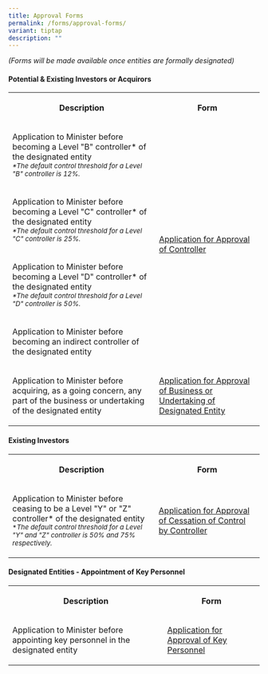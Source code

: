 ```yaml
---
title: Approval Forms
permalink: /forms/approval-forms/
variant: tiptap
description: ""
---
```

<p><em>(Forms will be made available once entities are formally designated)</em>
</p>
<h4><strong>Potential &amp; Existing Investors or Acquirors</strong></h4>
<table style="minWidth: 50px">
<colgroup>
<col>
<col>
</colgroup>
<tbody>
<tr>
<th rowspan="1" colspan="1">
<p>Description</p>
</th>
<th rowspan="1" colspan="1">
<p>Form</p>
</th>
</tr>
<tr>
<td rowspan="1" colspan="1">
<p>Application to Minister before becoming a Level "B" controller* of the
designated entity
<br><em><sub>*The default control threshold for a Level "B" controller is 12%.</sub></em>
</p>
</td>
<td rowspan="4" colspan="1">
<p><a href="/files/Application_for_Approval_of_Controller.pdf" rel="noopener noreferrer nofollow" target="_blank">Application for Approval of Controller</a>
</p>
</td>
</tr>
<tr>
<td rowspan="1" colspan="1">
<p>Application to Minister before becoming a Level "C" controller* of the
designated entity
<br><em><sub>*The default control threshold for a Level "C" controller is 25%.</sub></em>
</p>
</td>
</tr>
<tr>
<td rowspan="1" colspan="1">
<p>Application to Minister before becoming a Level "D" controller* of the
designated entity
<br><em><sub>*The default control threshold for a Level "D" controller is 50%.</sub></em>
</p>
</td>
</tr>
<tr>
<td rowspan="1" colspan="1">
<p>Application to Minister before becoming an indirect controller of the
designated entity</p>
</td>
</tr>
<tr>
<td rowspan="1" colspan="1">
<p>Application to Minister before acquiring, as a going concern, any part
of the business or undertaking of the designated entity</p>
</td>
<td rowspan="1" colspan="1">
<p><a href="/files/Application_for_Approval_of_Business_Sale_by_Designated_Entity.pdf" rel="noopener noreferrer nofollow" target="_blank">Application for Approval of Business or Undertaking of Designated Entity</a>
</p>
</td>
</tr>
</tbody>
</table>
<h4><strong>Existing Investors</strong></h4>
<table style="minWidth: 50px">
<colgroup>
<col>
<col>
</colgroup>
<tbody>
<tr>
<th rowspan="1" colspan="1">
<p>Description</p>
</th>
<th rowspan="1" colspan="1">
<p>Form</p>
</th>
</tr>
<tr>
<td rowspan="1" colspan="1">
<p>Application to Minister before ceasing to be a Level "Y" or "Z" controller*
of the designated entity
<br><sub>*</sub><em><sub>The default control threshold for a Level "Y" and "Z" controller is 50% and 75% respectively.</sub></em>
</p>
</td>
<td rowspan="1" colspan="1">
<p><a href="/files/Application_for_Approval_of_Cessation_of_Control_by_Controller.pdf" rel="noopener noreferrer nofollow" target="_blank">Application for Approval of Cessation of Control by Controller</a>
</p>
</td>
</tr>
</tbody>
</table>
<h4><strong>Designated Entities - Appointment of Key Personnel</strong></h4>
<table style="minWidth: 50px">
<colgroup>
<col>
<col>
</colgroup>
<tbody>
<tr>
<th rowspan="1" colspan="1">
<p>Description</p>
</th>
<th rowspan="1" colspan="1">
<p>Form</p>
</th>
</tr>
<tr>
<td rowspan="1" colspan="1">
<p>Application to Minister before appointing key personnel in the designated
entity</p>
</td>
<td rowspan="1" colspan="1">
<p><a href="/files/Application_for_Approval_of_Key_Personnel.pdf" rel="noopener noreferrer nofollow" target="_blank">Application for Approval of Key Personnel</a>
</p>
</td>
</tr>
</tbody>
</table>
<p></p>
<p></p>